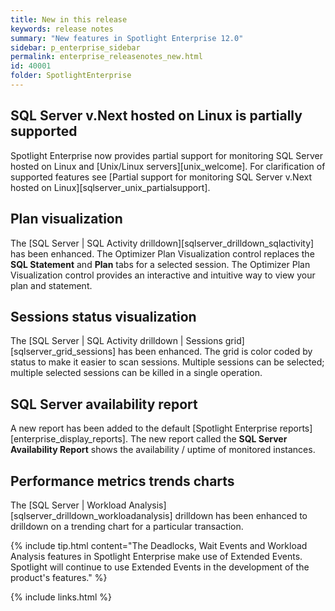 ```yaml
---
title: New in this release
keywords: release notes
summary: "New features in Spotlight Enterprise 12.0"
sidebar: p_enterprise_sidebar
permalink: enterprise_releasenotes_new.html
id: 40001
folder: SpotlightEnterprise
---
```


## SQL Server v.Next hosted on Linux is partially supported
Spotlight Enterprise now provides partial support for monitoring SQL Server hosted on Linux and [Unix/Linux servers][unix_welcome]. For clarification of supported features see [Partial support for monitoring SQL Server v.Next hosted on Linux][sqlserver_unix_partialsupport].

## Plan visualization
The [SQL Server \| SQL Activity drilldown][sqlserver_drilldown_sqlactivity] has been enhanced. The Optimizer Plan Visualization control replaces the  **SQL Statement** and **Plan** tabs for a selected session. The Optimizer Plan Visualization control provides an interactive and intuitive way to view your plan and statement.

## Sessions status visualization
The [SQL Server \| SQL Activity drilldown \| Sessions grid][sqlserver_grid_sessions] has been enhanced. The grid is color coded by status to make it easier to scan sessions. Multiple sessions can be selected; multiple selected sessions can be killed in a single operation.

## SQL Server availability report
A new report has been added to the default [Spotlight Enterprise reports][enterprise_display_reports]. The new report called the **SQL Server Availability Report** shows the availability / uptime of monitored instances.

## Performance metrics trends charts
The [SQL Server \| Workload Analysis][sqlserver_drilldown_workloadanalysis] drilldown has been enhanced to drilldown on a trending chart for a particular transaction.


{% include tip.html content="The Deadlocks, Wait Events and Workload Analysis features in Spotlight Enterprise make use of Extended Events. Spotlight will continue to use Extended Events in the development of the product's features." %}

{% include links.html %}
